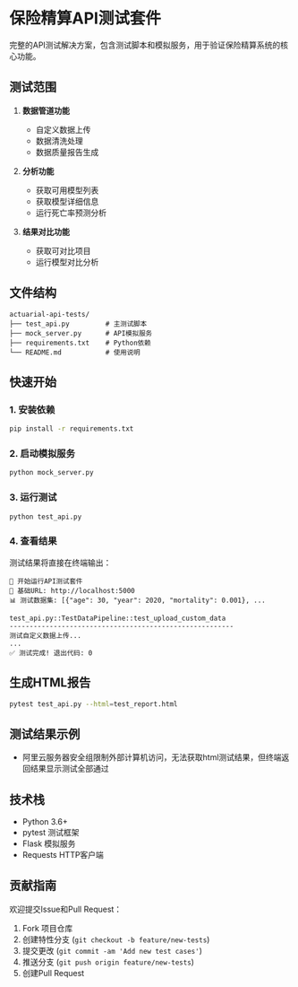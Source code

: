 # 保险精算API测试套件

完整的API测试解决方案，包含测试脚本和模拟服务，用于验证保险精算系统的核心功能。

## 测试范围

1. **数据管道功能**
   - 自定义数据上传
   - 数据清洗处理
   - 数据质量报告生成

2. **分析功能**
   - 获取可用模型列表
   - 获取模型详细信息
   - 运行死亡率预测分析

3. **结果对比功能**
   - 获取可对比项目
   - 运行模型对比分析

## 文件结构

```
actuarial-api-tests/
├── test_api.py         # 主测试脚本
├── mock_server.py      # API模拟服务
├── requirements.txt    # Python依赖
└── README.md           # 使用说明
```

## 快速开始

### 1. 安装依赖
```bash
pip install -r requirements.txt
```

### 2. 启动模拟服务
```bash
python mock_server.py
```

### 3. 运行测试
```bash
python test_api.py
```

### 4. 查看结果
测试结果将直接在终端输出：
```
🚀 开始运行API测试套件
📡 基础URL: http://localhost:5000
📊 测试数据集: [{"age": 30, "year": 2020, "mortality": 0.001}, ...

test_api.py::TestDataPipeline::test_upload_custom_data 
--------------------------------------------------------
测试自定义数据上传...
...
✅ 测试完成! 退出代码: 0
```

## 生成HTML报告
```bash
pytest test_api.py --html=test_report.html
```

## 测试结果示例
- 阿里云服务器安全组限制外部计算机访问，无法获取html测试结果，但终端返回结果显示测试全部通过

## 技术栈
- Python 3.6+
- pytest 测试框架
- Flask 模拟服务
- Requests HTTP客户端

## 贡献指南
欢迎提交Issue和Pull Request：
1. Fork 项目仓库
2. 创建特性分支 (`git checkout -b feature/new-tests`)
3. 提交更改 (`git commit -am 'Add new test cases'`)
4. 推送分支 (`git push origin feature/new-tests`)
5. 创建Pull Request
